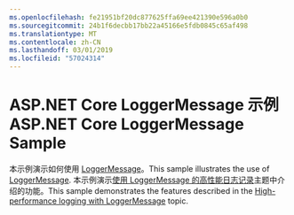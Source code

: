 ```yaml
---
ms.openlocfilehash: fe21951bf20dc877625ffa69ee421390e596a0b0
ms.sourcegitcommit: 24b1f6decbb17bb22a45166e5fdb0845c65af498
ms.translationtype: MT
ms.contentlocale: zh-CN
ms.lasthandoff: 03/01/2019
ms.locfileid: "57024314"
---
```

# <a name="aspnet-core-loggermessage-sample"></a><span data-ttu-id="f087e-101">ASP.NET Core LoggerMessage 示例</span><span class="sxs-lookup"><span data-stu-id="f087e-101">ASP.NET Core LoggerMessage Sample</span></span>

<span data-ttu-id="f087e-102">本示例演示如何使用 [LoggerMessage](https://docs.microsoft.com/dotnet/api/microsoft.extensions.logging.loggermessage)。</span><span class="sxs-lookup"><span data-stu-id="f087e-102">This sample illustrates the use of [LoggerMessage](https://docs.microsoft.com/dotnet/api/microsoft.extensions.logging.loggermessage).</span></span> <span data-ttu-id="f087e-103">本示例演示[使用 LoggerMessage 的高性能日志记录](https://docs.microsoft.com/aspnet/core/fundamentals/logging/loggermessage)主题中介绍的功能。</span><span class="sxs-lookup"><span data-stu-id="f087e-103">This sample demonstrates the features described in the [High-performance logging with LoggerMessage](https://docs.microsoft.com/aspnet/core/fundamentals/logging/loggermessage) topic.</span></span>
